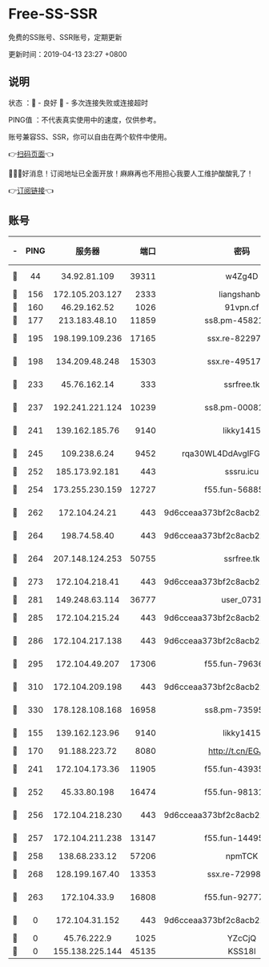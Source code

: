# Free-SS-SSR

免费的SS账号、SSR账号，定期更新

更新时间：2019-04-13 23:27 +0800

## 说明

状态     ：🙂 - 良好 🙁 - 多次连接失败或连接超时

PING值   ：不代表真实使用中的速度，仅供参考。

账号兼容SS、SSR，你可以自由在两个软件中使用。

👉[扫码页面](https://liesauer.github.io/Free-SS-SSR/)👈

🎉🎉🎉好消息！订阅地址已全面开放！麻麻再也不用担心我要人工维护酸酸乳了！

👉[订阅链接](https://www.liesauer.net/yogurt/subscribe?ACCESS_TOKEN=DAYxR3mMaZAsaqUb)👈

## 账号

|-|PING|服务器|端口|密码|加密方式|区域|
|:----:|:----:|:-----:|-----:|:----:|:----:|:----:|
|🙂|44|34.92.81.109|39311|w4Zg4D|chacha20-ietf|US|
|🙂|156|172.105.203.127|2333|liangshanbo|chacha20|JP|
|🙂|160|46.29.162.52|1026|91vpn.cf|rc4-md5|RU|
|🙂|177|213.183.48.10|11859|ss8.pm-45821557|rc4-md5|RU|
|🙂|195|198.199.109.236|17165|ssx.re-82297982|aes-256-cfb|US|
|🙂|198|134.209.48.248|15303|ssx.re-49517818|aes-256-cfb|US|
|🙂|233|45.76.162.14|333|ssrfree.tk|aes-256-cfb|SG|
|🙂|237|192.241.221.124|10239|ss8.pm-00081236|aes-256-cfb|US|
|🙂|241|139.162.185.76|9140|likky1415|aes-256-cfb|DE|
|🙂|245|109.238.6.24|9452|rqa30WL4DdAvgIFG6Fs3znzTa|aes-256-cfb|FR|
|🙂|252|185.173.92.181|443|sssru.icu|rc4-md5|RU|
|🙂|254|173.255.230.159|12727|f55.fun-56885144|aes-256-cfb|US|
|🙂|262|172.104.24.21|443|9d6cceaa373bf2c8acb22e60b6a58be6|aes-256-cfb|US|
|🙂|264|198.74.58.40|443|9d6cceaa373bf2c8acb22e60b6a58be6|aes-256-cfb|US|
|🙂|264|207.148.124.253|50755|ssrfree.tk|aes-256-cfb|SG|
|🙂|273|172.104.218.41|443|9d6cceaa373bf2c8acb22e60b6a58be6|aes-256-cfb|US|
|🙂|281|149.248.63.114|36777|user_0731|chacha20|CA|
|🙂|285|172.104.215.24|443|9d6cceaa373bf2c8acb22e60b6a58be6|aes-256-cfb|US|
|🙂|286|172.104.217.138|443|9d6cceaa373bf2c8acb22e60b6a58be6|aes-256-cfb|US|
|🙂|295|172.104.49.207|17306|f55.fun-79636698|aes-256-cfb|SG|
|🙂|310|172.104.209.198|443|9d6cceaa373bf2c8acb22e60b6a58be6|aes-256-cfb|US|
|🙂|330|178.128.108.168|16958|ss8.pm-73595978|aes-256-cfb|SG|
|🙂|155|139.162.123.96|9140|likky1415|aes-256-cfb|JP|
|🙂|170|91.188.223.72|8080|http://t.cn/EGJIyrl|rc4-md5|RU|
|🙂|241|172.104.173.36|11905|f55.fun-43935884|aes-256-cfb|SG|
|🙂|252|45.33.80.198|16474|f55.fun-98131400|aes-256-cfb|US|
|🙂|256|172.104.218.230|443|9d6cceaa373bf2c8acb22e60b6a58be6|aes-256-cfb|US|
|🙂|257|172.104.211.238|13147|f55.fun-14495508|aes-256-cfb|US|
|🙂|258|138.68.233.12|57206|npmTCK|rc4-md5|US|
|🙂|268|128.199.167.40|13353|ssx.re-72998552|aes-256-cfb|SG|
|🙁|263|172.104.33.9|16808|f55.fun-92777414|aes-256-cfb|SG|
|🙁|0|172.104.31.152|443|9d6cceaa373bf2c8acb22e60b6a58be6|aes-256-cfb|US|
|🙁|0|45.76.222.9|1025|YZcCjQ|rc4-md5|JP|
|🙁|0|155.138.225.144|45135|KSS18l|rc4-md5|US|
